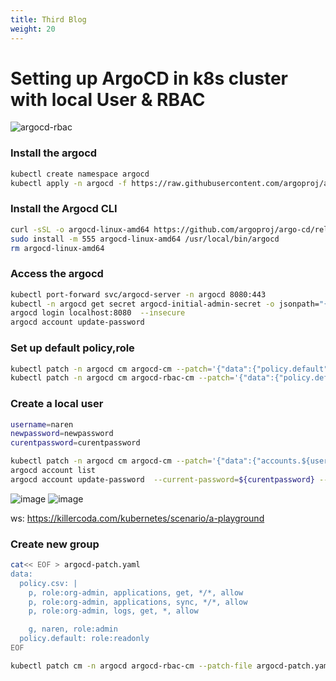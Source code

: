 ```yaml
---
title: Third Blog
weight: 20
---
```

# Setting up ArgoCD in k8s cluster with local User & RBAC

![argocd-rbac](https://user-images.githubusercontent.com/3488520/204094103-33ed7434-efe4-489b-afc5-c4971ef37d90.jpg)

### Install the argocd

```bash
kubectl create namespace argocd
kubectl apply -n argocd -f https://raw.githubusercontent.com/argoproj/argo-cd/stable/manifests/install.yaml
```

### Install the Argocd CLI

```bash
curl -sSL -o argocd-linux-amd64 https://github.com/argoproj/argo-cd/releases/latest/download/argocd-linux-amd64
sudo install -m 555 argocd-linux-amd64 /usr/local/bin/argocd
rm argocd-linux-amd64
```

### Access the argocd

```bash
kubectl port-forward svc/argocd-server -n argocd 8080:443
kubectl -n argocd get secret argocd-initial-admin-secret -o jsonpath="{.data.password}" | base64 -d; echo
argocd login localhost:8080  --insecure
argocd account update-password
```

### Set up default policy,role

```bash
kubectl patch -n argocd cm argocd-cm --patch='{"data":{"policy.default": "role:readonly" }}'
kubectl patch -n argocd cm argocd-rbac-cm --patch='{"data":{"policy.default": "role:readonly" }}'

```

### Create a local user

```bash
username=naren
newpassword=newpassword
curentpassword=curentpassword

kubectl patch -n argocd cm argocd-cm --patch='{"data":{"accounts.${username}": "apikey,login" }}'
argocd account list
argocd account update-password  --current-password=${curentpassword} --new-password=${newpassword} --account=${username}

```

![image](https://user-images.githubusercontent.com/3488520/204011839-a2d042b0-0f8e-4864-803a-97753443432d.png)
![image](https://user-images.githubusercontent.com/3488520/204012094-354261a1-bf4a-4bf9-be46-30a17c41b06e.png)

ws: https://killercoda.com/kubernetes/scenario/a-playground

### Create new group

```bash
cat<< EOF > argocd-patch.yaml
data:
  policy.csv: |
    p, role:org-admin, applications, get, */*, allow
    p, role:org-admin, applications, sync, */*, allow
    p, role:org-admin, logs, get, *, allow

    g, naren, role:admin
  policy.default: role:readonly
EOF

kubectl patch cm -n argocd argocd-rbac-cm --patch-file argocd-patch.yaml
```
